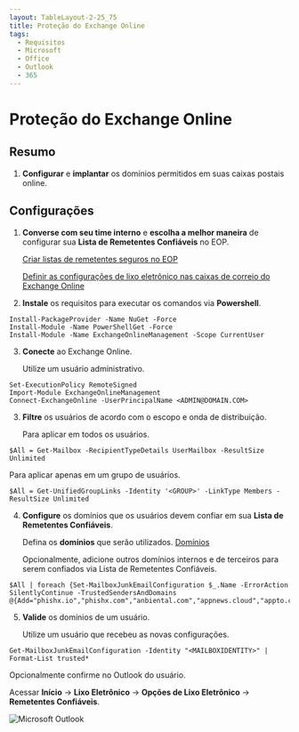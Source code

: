 ```yaml
---
layout: TableLayout-2-25_75
title: Proteção do Exchange Online
tags:
  - Requisitos
  - Microsoft
  - Office
  - Outlook
  - 365
---
```

# Proteção do Exchange Online

## Resumo

1. **Configurar** e **implantar** os domínios permitidos em suas caixas postais online.

## Configurações

1. **Converse com seu time interno** e **escolha a melhor maneira** de configurar sua **Lista de Remetentes Confiáveis** no EOP.

   [Criar listas de remetentes seguros no EOP](https://docs.microsoft.com/pt-br/microsoft-365/security/office-365-security/create-safe-sender-lists-in-office-365?view=o365-worldwide)

   [Definir as configurações de lixo eletrônico nas caixas de correio do Exchange Online](https://docs.microsoft.com/pt-br/microsoft-365/security/office-365-security/configure-junk-email-settings-on-exo-mailboxes?view=o365-worldwide)

2. **Instale** os requisitos para executar os comandos via **Powershell**.

```
Install-PackageProvider -Name NuGet -Force
Install-Module -Name PowerShellGet -Force
Install-Module -Name ExchangeOnlineManagement -Scope CurrentUser
```

3. **Conecte** ao Exchange Online.

   Utilize um usuário administrativo.

```
Set-ExecutionPolicy RemoteSigned
Import-Module ExchangeOnlineManagement
Connect-ExchangeOnline -UserPrincipalName <ADMIN@DOMAIN.COM>
```

3. **Filtre** os usuários de acordo com o escopo e onda de distribuição.

   Para aplicar em todos os usuários.

```
$All = Get-Mailbox -RecipientTypeDetails UserMailbox -ResultSize Unlimited
```

   Para aplicar apenas em um grupo de usuários.

```
$All = Get-UnifiedGroupLinks -Identity '<GROUP>' -LinkType Members -ResultSize Unlimited
```

4. **Configure** os domínios que os usuários devem confiar em sua **Lista de Remetentes Confiáveis**.

   Defina os **domínios** que serão utilizados. [Domínios](../domains.html#separada-por-espacos)

   Opcionalmente, adicione outros domínios internos e de terceiros para serem confiados via Lista de Remetentes Confiáveis.

```
$All | foreach {Set-MailboxJunkEmailConfiguration $_.Name -ErrorAction SilentlyContinue -TrustedSendersAndDomains @{Add="phishx.io","phishx.com","anbiental.com","appnews.cloud","appto.click","bankto.me","datagov.online","dealsnow.space","festivalnews.online","goonline.quest","govonline.click","linknew.live","mailnews.store","mailto.website","marketonline.one","messageapp.store","moneyme.site","newstoday.click","phishing.com.br","portalnoticias.cloud","privacydata.online","professionalcareer.one","salesstudio.live","securedevice.site","securityapp.cloud","sharesocial.online","socialtoday.xyz","techsol.click","techtips.one","travelforme.cloud","utilitiesonline.site","varejoonline.club","viagemagora.club","webportal.one"}}
```

5. **Valide** os domínios de um usuário.

   Utilize um usuário que recebeu as novas configurações.

```
Get-MailboxJunkEmailConfiguration -Identity "<MAILBOXIDENTITY>" | Format-List trusted*
```

   Opcionalmente confirme no Outlook do usuário.

   Acessar **Início** -> **Lixo Eletrônico** -> **Opções de Lixo Eletrônico** -> **Remetentes Confiáveis**.

   ![Microsoft Outlook](https://cdn.phishx.io/phishx-docs/images/phishx_settings_docs_safe_senders_list_03.jpg)
